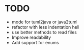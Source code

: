 # TODO
* mode for tuml2java or java2tuml
* refactor with less indentation hell
* use better methods to read files
* Improve readability
* Add support for enums

